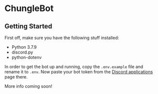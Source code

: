 # ChungleBot

## Getting Started
First off, make sure you have the following stuff installed:

 - Python 3.7.9
 - discord.py
 - python-dotenv

In order to get the bot up and running, copy the `.env.example` file and rename it to `.env`. Now paste your bot token from the [Discord applications](https://discord.com/developers/applications/) page there.

More info coming soon!
